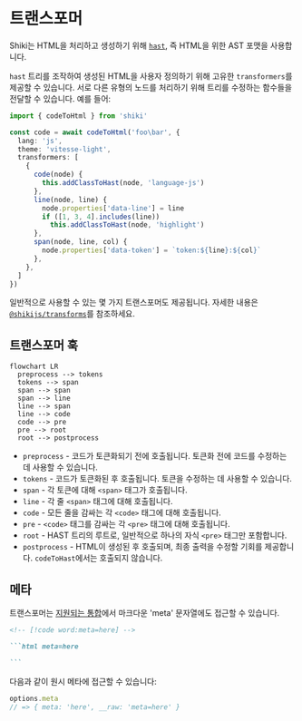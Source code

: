 # 트랜스포머

Shiki는 HTML을 처리하고 생성하기 위해 [`hast`](https://github.com/syntax-tree/hast), 즉 HTML을 위한 AST 포맷을 사용합니다.

`hast` 트리를 조작하여 생성된 HTML을 사용자 정의하기 위해 고유한 `transformers`를 제공할 수 있습니다. 서로 다른 유형의 노드를 처리하기 위해 트리를 수정하는 함수들을 전달할 수 있습니다. 예를 들어:

```ts twoslash
import { codeToHtml } from 'shiki'

const code = await codeToHtml('foo\bar', {
  lang: 'js',
  theme: 'vitesse-light',
  transformers: [
    {
      code(node) {
        this.addClassToHast(node, 'language-js')
      },
      line(node, line) {
        node.properties['data-line'] = line
        if ([1, 3, 4].includes(line))
          this.addClassToHast(node, 'highlight')
      },
      span(node, line, col) {
        node.properties['data-token'] = `token:${line}:${col}`
      },
    },
  ]
})
```

일반적으로 사용할 수 있는 몇 가지 트랜스포머도 제공됩니다. 자세한 내용은 [`@shikijs/transforms`](/packages/transformers)를 참조하세요.

## 트랜스포머 훅

```mermaid
flowchart LR
  preprocess --> tokens
  tokens --> span
  span --> span
  span --> line
  line --> span
  line --> code
  code --> pre
  pre --> root
  root --> postprocess
```

- `preprocess` - 코드가 토큰화되기 전에 호출됩니다. 토큰화 전에 코드를 수정하는 데 사용할 수 있습니다.
- `tokens` - 코드가 토큰화된 후 호출됩니다. 토큰을 수정하는 데 사용할 수 있습니다.
- `span` - 각 토큰에 대해 `<span>` 태그가 호출됩니다.
- `line` - 각 줄 `<span>` 태그에 대해 호출됩니다.
- `code` - 모든 줄을 감싸는 각 `<code>` 태그에 대해 호출됩니다.
- `pre` - `<code>` 태그를 감싸는 각 `<pre>` 태그에 대해 호출됩니다.
- `root` - HAST 트리의 루트로, 일반적으로 하나의 자식 `<pre>` 태그만 포함합니다.
- `postprocess` - HTML이 생성된 후 호출되며, 최종 출력을 수정할 기회를 제공합니다. `codeToHast`에서는 호출되지 않습니다.

## 메타

트랜스포머는 [지원되는 통합](/guide/install#integrations)에서 마크다운 'meta' 문자열에도 접근할 수 있습니다.

````markdown
<!-- [!code word:meta=here] -->

```html meta=here

```
````

다음과 같이 원시 메타에 접근할 수 있습니다:

```ts
options.meta
// => { meta: 'here', __raw: 'meta=here' }
```

```

```
